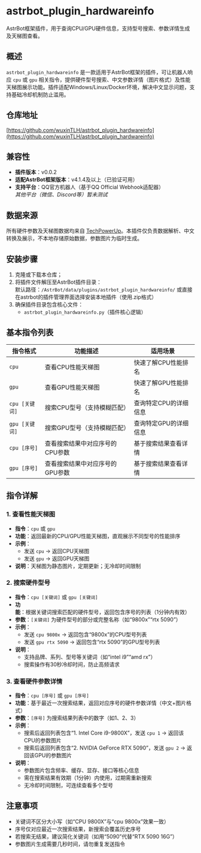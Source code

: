 # astrbot_plugin_hardwareinfo

AstrBot框架插件，用于查询CPU/GPU硬件信息，支持型号搜索、参数详情生成及天梯图查看。

## 概述

`astrbot_plugin_hardwareinfo` 是一款适用于AstrBot框架的插件，可让机器人响应 `cpu` 或 `gpu` 相关指令，提供硬件型号搜索、中文参数详情（图片格式）及性能天梯图展示功能。插件适配Windows/Linux/Docker环境，解决中文显示问题，支持基础冷却机制防止滥用。

## 仓库地址

[https://github.com/wuxinTLH/astrbot_plugin_hardwareinfo](https://github.com/wuxinTLH/astrbot_plugin_hardwareinfo)

## 兼容性

- **插件版本**：v0.0.2
- **适配AstrBot框架版本**：v4.1.4及以上（已验证可用）
- **支持平台**：QQ官方机器人（基于QQ Official Webhook适配器）  
  *其他平台（微信、Discord等）暂未测试*

## 数据来源

所有硬件参数及天梯图数据均来自 [TechPowerUp](https://www.techpowerup.com)。本插件仅负责数据解析、中文转换及展示，不本地存储原始数据，参数图片为临时生成。

## 安装步骤

1. 克隆或下载本仓库；
2. 将插件文件解压至AstrBot插件目录：  
   默认路径：`/AstrBot/data/plugins/astrbot_plugin_hardwareinfo/`
   或直接在astrbot的插件管理界面选择安装本地插件（使用.zip格式）
3. 确保插件目录包含核心文件：  
   - `astrbot_plugin_hardwareinfo.py`（插件核心逻辑）

## 基本指令列表

| 指令格式                  | 功能描述                          | 适用场景                  |
|---------------------------|-----------------------------------|---------------------------|
| `cpu`                     | 查看CPU性能天梯图                | 快速了解CPU性能排名       |
| `gpu`                     | 查看GPU性能天梯图                | 快速了解GPU性能排名       |
| `cpu [关键词]`            | 搜索CPU型号（支持模糊匹配）      | 查询特定CPU的详细信息     |
| `gpu [关键词]`            | 搜索GPU型号（支持模糊匹配）      | 查询特定GPU的详细信息     |
| `cpu [序号]`              | 查看搜索结果中对应序号的CPU参数  | 基于搜索结果查看详情      |
| `gpu [序号]`              | 查看搜索结果中对应序号的GPU参数  | 基于搜索结果查看详情      |


## 指令详解

### 1. 查看性能天梯图
- **指令**：`cpu` 或 `gpu`
- **功能**：返回最新的CPU/GPU性能天梯图，直观展示不同型号的性能排序
- **示例**：
  - 发送 `cpu` → 返回CPU天梯图
  - 发送 `gpu` → 返回GPU天梯图
- **说明**：天梯图为静态图片，定期更新；无冷却时间限制


### 2. 搜索硬件型号
- **指令**：`cpu [关键词]` 或 `gpu [关键词]`
- **功能**：根据关键词搜索匹配的硬件型号，返回包含序号的列表（1分钟内有效）
- **参数**：`[关键词]` 为硬件型号的部分或完整名称（如“9800x”“rtx 5090”）
- **示例**：
  - 发送 `cpu 9800x` → 返回包含“9800x”的CPU型号列表
  - 发送 `gpu rtx 5090` → 返回包含“rtx 5090”的GPU型号列表
- **说明**：
  - 支持品牌、系列、型号等关键词（如“intel i9”“amd rx”）
  - 搜索操作有30秒冷却时间，防止高频请求


### 3. 查看硬件参数详情
- **指令**：`cpu [序号]` 或 `gpu [序号]`
- **功能**：基于最近一次搜索结果，返回对应序号的硬件参数详情（中文+图片格式）
- **参数**：`[序号]` 为搜索结果列表中的数字（如1、2、3）
- **示例**：
  - 搜索后返回列表包含“1. Intel Core i9-9800X”，发送 `cpu 1` → 返回该CPU的参数图片
  - 搜索后返回列表包含“2. NVIDIA GeForce RTX 5090”，发送 `gpu 2` → 返回该GPU的参数图片
- **说明**：
  - 参数图片包含频率、缓存、显存、接口等核心信息
  - 需在搜索结果有效期（1分钟）内使用，过期需重新搜索
  - 无冷却时间限制，可连续查看多个型号


## 注意事项

- 关键词不区分大小写（如“CPU 9800X”与“cpu 9800x”效果一致）
- 序号仅对应最近一次搜索结果，新搜索会覆盖历史序号
- 若搜索无结果，建议简化关键词（如用“5090”代替“RTX 5090 16G”）
- 参数图片生成需要几秒时间，请勿重复发送指令